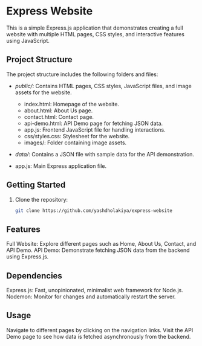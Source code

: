 # Express Website

This is a simple Express.js application that demonstrates creating a full website with multiple HTML pages, CSS styles, and interactive features using JavaScript.

## Project Structure

The project structure includes the following folders and files:

- *public/*: Contains HTML pages, CSS styles, JavaScript files, and image assets for the website.
  - index.html: Homepage of the website.
  - about.html: About Us page.
  - contact.html: Contact page.
  - api-demo.html: API Demo page for fetching JSON data.
  - app.js: Frontend JavaScript file for handling interactions.
  - css/styles.css: Stylesheet for the website.
  - images/: Folder containing image assets.

- *data/*: Contains a JSON file with sample data for the API demonstration.

- app.js: Main Express application file.

## Getting Started

1. Clone the repository:
   ```bash
   git clone https://github.com/yashdholakiya/express-website

## Features
Full Website: Explore different pages such as Home, About Us, Contact, and API Demo.
API Demo: Demonstrate fetching JSON data from the backend using Express.js.

## Dependencies
Express.js: Fast, unopinionated, minimalist web framework for Node.js.
Nodemon: Monitor for changes and automatically restart the server.

## Usage
Navigate to different pages by clicking on the navigation links.
Visit the API Demo page to see how data is fetched asynchronously from the backend.
